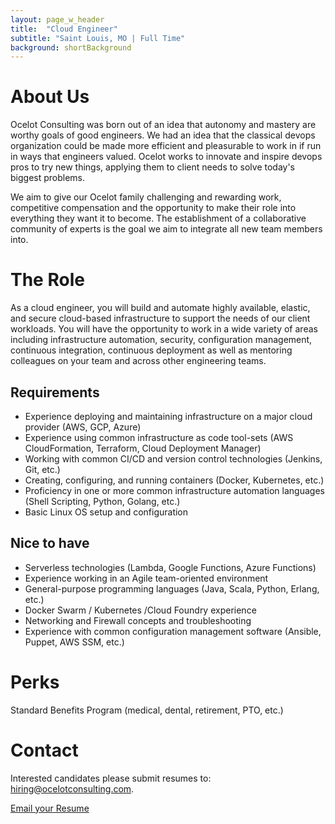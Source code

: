 ```yaml
---
layout: page_w_header
title:  "Cloud Engineer"
subtitle: "Saint Louis, MO | Full Time"
background: shortBackground
---
```


# About Us

Ocelot Consulting was born out of an idea that autonomy and mastery are worthy goals of good engineers. We had an idea that the classical devops organization could be made more efficient and pleasurable to work in if run in ways that engineers valued. Ocelot works to innovate and inspire devops pros to try new things, applying them to client needs to solve today's biggest problems.

We aim to give our Ocelot family challenging and rewarding work, competitive compensation and the opportunity to make their role into everything they want it to become. The establishment of a collaborative community of experts is the goal we aim to integrate all new team members into.

# The Role
As a cloud engineer, you will build and automate highly available, elastic, and secure cloud-based infrastructure to support the needs of our client workloads. You will have the opportunity to work in a wide variety of areas including infrastructure automation, security, configuration management, continuous integration, continuous deployment as well as mentoring colleagues on your team and across other engineering teams.

## Requirements

* Experience deploying and maintaining infrastructure on a major cloud provider (AWS, GCP, Azure)
* Experience using common infrastructure as code tool-sets (AWS CloudFormation, Terraform, Cloud Deployment Manager)
* Working with common CI/CD and version control technologies (Jenkins, Git, etc.)
* Creating, configuring, and running containers (Docker, Kubernetes, etc.)
* Proficiency in one or more common infrastructure automation languages (Shell Scripting, Python, Golang, etc.)
* Basic Linux OS setup and configuration

## Nice to have

* Serverless technologies (Lambda, Google Functions, Azure Functions)
* Experience working in an Agile team-oriented environment
* General-purpose programming languages (Java, Scala, Python, Erlang, etc.)
* Docker Swarm / Kubernetes /Cloud Foundry experience
* Networking and Firewall concepts and troubleshooting
* Experience with common configuration management software (Ansible, Puppet, AWS SSM, etc.)

# Perks
Standard Benefits Program (medical, dental, retirement, PTO, etc.)

# Contact
Interested candidates please submit resumes to: [hiring@ocelotconsulting.com](mailto:hiring@ocelotconsulting.com?subject=Cloud%20Engineer%20application).

<a class="button is-link is-outlined" href="mailto:hiring@ocelotconsulting.com?subject=Cloud%20Engineer%20application" target="_blank">Email your Resume</a>
